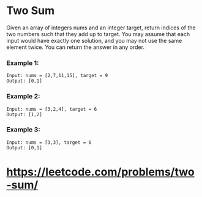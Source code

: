 # Two Sum

Given an array of integers nums and an integer target, return indices of the two numbers such that
they add up to target. You may assume that each input would have exactly one solution, and you may
not use the same element twice. You can return the answer in any order.

### Example 1:

    Input: nums = [2,7,11,15], target = 9
    Output: [0,1]

### Example 2:

    Input: nums = [3,2,4], target = 6
    Output: [1,2]

### Example 3:

    Input: nums = [3,3], target = 6
    Output: [0,1]

# https://leetcode.com/problems/two-sum/